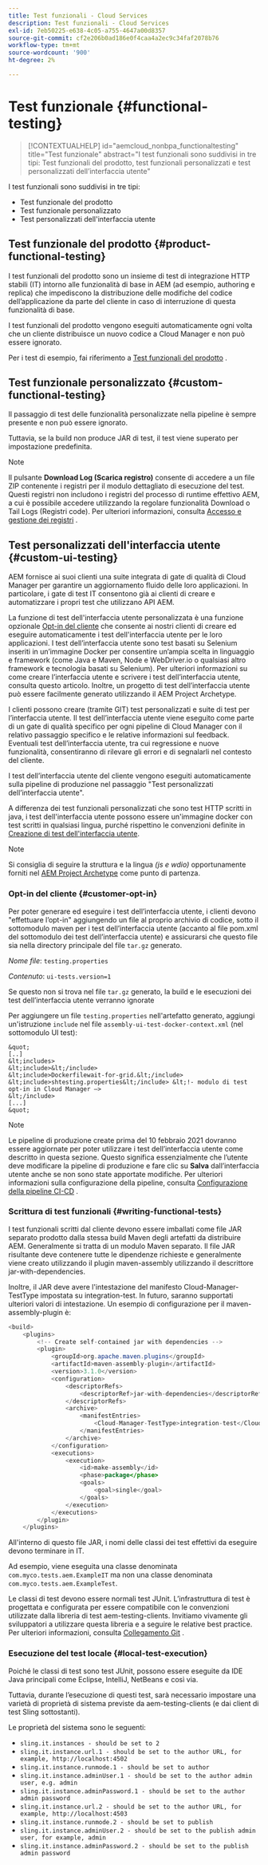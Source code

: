 ```yaml
---
title: Test funzionali - Cloud Services
description: Test funzionali - Cloud Services
exl-id: 7eb50225-e638-4c05-a755-4647a00d8357
source-git-commit: cf2e206b0ad186e0f4caa4a2ec9c34faf2078b76
workflow-type: tm+mt
source-wordcount: '900'
ht-degree: 2%

---
```


# Test funzionale {#functional-testing}


>[!CONTEXTUALHELP]
>id="aemcloud_nonbpa_functionaltesting"
>title="Test funzionale"
>abstract="I test funzionali sono suddivisi in tre tipi: Test funzionali del prodotto, test funzionali personalizzati e test personalizzati dell’interfaccia utente"

I test funzionali sono suddivisi in tre tipi:


* Test funzionale del prodotto
* Test funzionale personalizzato
* Test personalizzati dell&#39;interfaccia utente

## Test funzionale del prodotto {#product-functional-testing}

I test funzionali del prodotto sono un insieme di test di integrazione HTTP stabili (IT) intorno alle funzionalità di base in AEM (ad esempio, authoring e replica) che impediscono la distribuzione delle modifiche del codice dell’applicazione da parte del cliente in caso di interruzione di questa funzionalità di base.

I test funzionali del prodotto vengono eseguiti automaticamente ogni volta che un cliente distribuisce un nuovo codice a Cloud Manager e non può essere ignorato.

Per i test di esempio, fai riferimento a [Test funzionali del prodotto](https://github.com/adobe/aem-test-samples/tree/aem-cloud/smoke) .

## Test funzionale personalizzato {#custom-functional-testing}

Il passaggio di test delle funzionalità personalizzate nella pipeline è sempre presente e non può essere ignorato.

Tuttavia, se la build non produce JAR di test, il test viene superato per impostazione predefinita.

>[!NOTE]
>Il pulsante **Download Log (Scarica registro)** consente di accedere a un file ZIP contenente i registri per il modulo dettagliato di esecuzione del test. Questi registri non includono i registri del processo di runtime effettivo AEM, a cui è possibile accedere utilizzando la regolare funzionalità Download o Tail Logs (Registri code). Per ulteriori informazioni, consulta [Accesso e gestione dei registri](/help/implementing/cloud-manager/manage-logs.md) .

## Test personalizzati dell&#39;interfaccia utente {#custom-ui-testing}

AEM fornisce ai suoi clienti una suite integrata di gate di qualità di Cloud Manager per garantire un aggiornamento fluido delle loro applicazioni. In particolare, i gate di test IT consentono già ai clienti di creare e automatizzare i propri test che utilizzano API AEM.

La funzione di test dell&#39;interfaccia utente personalizzata è una funzione opzionale [Opt-in del cliente](#customer-opt-in) che consente ai nostri clienti di creare ed eseguire automaticamente i test dell&#39;interfaccia utente per le loro applicazioni. I test dell’interfaccia utente sono test basati su Selenium inseriti in un’immagine Docker per consentire un’ampia scelta in linguaggio e framework (come Java e Maven, Node e WebDriver.io o qualsiasi altro framework e tecnologia basati su Selenium). Per ulteriori informazioni su come creare l’interfaccia utente e scrivere i test dell’interfaccia utente, consulta questo articolo. Inoltre, un progetto di test dell’interfaccia utente può essere facilmente generato utilizzando il AEM Project Archetype.

I clienti possono creare (tramite GIT) test personalizzati e suite di test per l’interfaccia utente. Il test dell’interfaccia utente viene eseguito come parte di un gate di qualità specifico per ogni pipeline di Cloud Manager con il relativo passaggio specifico e le relative informazioni sul feedback. Eventuali test dell’interfaccia utente, tra cui regressione e nuove funzionalità, consentiranno di rilevare gli errori e di segnalarli nel contesto del cliente.

I test dell’interfaccia utente del cliente vengono eseguiti automaticamente sulla pipeline di produzione nel passaggio &quot;Test personalizzati dell’interfaccia utente&quot;.

A differenza dei test funzionali personalizzati che sono test HTTP scritti in java, i test dell&#39;interfaccia utente possono essere un&#39;immagine docker con test scritti in qualsiasi lingua, purché rispettino le convenzioni definite in [Creazione di test dell&#39;interfaccia utente](https://experienceleague.adobe.com/docs/experience-manager-cloud-service/implementing/using-cloud-manager/test-results/ui-testing.html?lang=en#building-ui-tests).

>[!NOTE]
>Si consiglia di seguire la struttura e la lingua *(js e wdio)* opportunamente forniti nel [AEM Project Archetype](https://github.com/adobe/aem-project-archetype/tree/master/src/main/archetype/ui.tests) come punto di partenza.

### Opt-in del cliente {#customer-opt-in}

Per poter generare ed eseguire i test dell’interfaccia utente, i clienti devono &quot;effettuare l’opt-in&quot; aggiungendo un file al proprio archivio di codice, sotto il sottomodulo maven per i test dell’interfaccia utente (accanto al file pom.xml del sottomodulo dei test dell’interfaccia utente) e assicurarsi che questo file sia nella directory principale del file `tar.gz` generato.

*Nome file*: `testing.properties`

*Contenuto*:  `ui-tests.version=1`

Se questo non si trova nel file `tar.gz` generato, la build e le esecuzioni dei test dell’interfaccia utente verranno ignorate

Per aggiungere un file `testing.properties` nell&#39;artefatto generato, aggiungi un&#39;istruzione `include` nel file `assembly-ui-test-docker-context.xml` (nel sottomodulo UI test):

    &quot;
    [..]
    &lt;includes>
    &lt;include>&lt;/include>
    &lt;include>Dockerfilewait-for-grid.&lt;/include>
    &lt;include>shtesting.properties&lt;/include> &lt;!- modulo di test opt-in in Cloud Manager —>
    &lt;/include>
    [...]
    &quot;

>[!NOTE]
>Le pipeline di produzione create prima del 10 febbraio 2021 dovranno essere aggiornate per poter utilizzare i test dell’interfaccia utente come descritto in questa sezione. Questo significa essenzialmente che l’utente deve modificare la pipeline di produzione e fare clic su **Salva** dall’interfaccia utente anche se non sono state apportate modifiche.
>Per ulteriori informazioni sulla configurazione della pipeline, consulta [Configurazione della pipeline CI-CD](https://experienceleague.adobe.com/docs/experience-manager-cloud-service/implementing/using-cloud-manager/configure-pipeline.html?lang=en#using-cloud-manager) .

### Scrittura di test funzionali {#writing-functional-tests}

I test funzionali scritti dal cliente devono essere imballati come file JAR separato prodotto dalla stessa build Maven degli artefatti da distribuire AEM. Generalmente si tratta di un modulo Maven separato. Il file JAR risultante deve contenere tutte le dipendenze richieste e generalmente viene creato utilizzando il plugin maven-assembly utilizzando il descrittore jar-with-dependencies.

Inoltre, il JAR deve avere l&#39;intestazione del manifesto Cloud-Manager-TestType impostata su integration-test. In futuro, saranno supportati ulteriori valori di intestazione. Un esempio di configurazione per il maven-assembly-plugin è:

```java
<build>
    <plugins>
        <!-- Create self-contained jar with dependencies -->
        <plugin>
            <groupId>org.apache.maven.plugins</groupId>
            <artifactId>maven-assembly-plugin</artifactId>
            <version>3.1.0</version>
            <configuration>
                <descriptorRefs>
                    <descriptorRef>jar-with-dependencies</descriptorRef>
                </descriptorRefs>
                <archive>
                    <manifestEntries>
                        <Cloud-Manager-TestType>integration-test</Cloud-Manager-TestType>
                    </manifestEntries>
                </archive>
            </configuration>
            <executions>
                <execution>
                    <id>make-assembly</id>
                    <phase>package</phase>
                    <goals>
                        <goal>single</goal>
                    </goals>
                </execution>
            </executions>
        </plugin>
    </plugins>
```

All&#39;interno di questo file JAR, i nomi delle classi dei test effettivi da eseguire devono terminare in IT.

Ad esempio, viene eseguita una classe denominata `com.myco.tests.aem.ExampleIT` ma non una classe denominata `com.myco.tests.aem.ExampleTest`.

Le classi di test devono essere normali test JUnit. L’infrastruttura di test è progettata e configurata per essere compatibile con le convenzioni utilizzate dalla libreria di test aem-testing-clients. Invitiamo vivamente gli sviluppatori a utilizzare questa libreria e a seguire le relative best practice. Per ulteriori informazioni, consulta [Collegamento Git](https://github.com/adobe/aem-testing-clients) .

### Esecuzione del test locale {#local-test-execution}

Poiché le classi di test sono test JUnit, possono essere eseguite da IDE Java principali come Eclipse, IntelliJ, NetBeans e così via.

Tuttavia, durante l’esecuzione di questi test, sarà necessario impostare una varietà di proprietà di sistema previste da aem-testing-clients (e dai client di test Sling sottostanti).

Le proprietà del sistema sono le seguenti:

* `sling.it.instances - should be set to 2`
* `sling.it.instance.url.1 - should be set to the author URL, for example, http://localhost:4502`
* `sling.it.instance.runmode.1 - should be set to author`
* `sling.it.instance.adminUser.1 - should be set to the author admin user, e.g. admin`
* `sling.it.instance.adminPassword.1 - should be set to the author admin password`
* `sling.it.instance.url.2 - should be set to the author URL, for example, http://localhost:4503`
* `sling.it.instance.runmode.2 - should be set to publish`
* `sling.it.instance.adminUser.2 - should be set to the publish admin user, for example, admin`
* `sling.it.instance.adminPassword.2 - should be set to the publish admin password`
